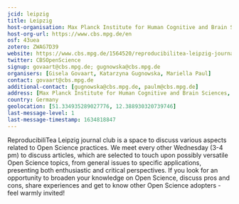 ```yaml
---
jcid: leipzig
title: Leipzig
host-organisation: Max Planck Institute for Human Cognitive and Brain Sciences, Leipzig
host-org-url: https://www.cbs.mpg.de/en
osf: 43uea
zotero: ZWAG7D39
website: https://www.cbs.mpg.de/1564520/reproducibilitea-leipzig-journal-club
twitter: CBSOpenScience
signup: govaart@cbs.mpg.de; gugnowska@cbs.mpg.de
organisers: [Gisela Govaart, Katarzyna Gugnowska, Mariella Paul]
contact: govaart@cbs.mpg.de
additional-contact: [gugnowska@cbs.mpg.de, paulm@cbs.mpg.de]
address: [Max Planck Institute for Human Cognitive and Brain Sciences, Gisela Govaart, Stephanstraße 1a, 04103 Leipzig, Germany]
country: Germany
geolocation: [51.334935289027776, 12.388930320739746]
last-message-level: 1
last-message-timestamp: 1634818847
---
```


ReproducibiliTea Leipzig journal club is a space to discuss various aspects related to Open Science practices. We meet every other Wednesday (3-4 pm) to discuss articles, which are selected to touch upon possibly versatile Open Science topics, from general issues to specific applications, presenting both enthusiastic and critical perspectives. If you look for an opportunity to broaden your knowledge on Open Science, discuss pros and cons, share experiences and get to know other Open Science adopters - feel warmly invited!
